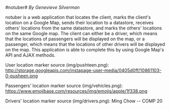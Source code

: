 #notuber#
*By Genevieve Silverman*

notuber is a web application that locates the client, marks the client's location
on a Google Map, sends their location to a datastore, receives others' locations
from the same datastore, and marks the others' locations on the same Google map.
The client can either be a driver, which means that the locations of passengers
will be displayed on the map, or a passenger, which means that the locations
of other drivers will be displayed on the map. This application is able to
complete this by using Google Map's API and AJAX methods.

User location marker source (img/pushteen.png):
http://storage.googleapis.com/instapage-user-media/0405d0ff/10861103-0-pusheen.png

Passengers' location marker source (img/vehicles.png):
https://www.emojibase.com/resources/img/emojis/apple/1f338.png

Drivers' location marker source (img/drivers.png):
Ming Chow -- COMP 20

